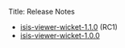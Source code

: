Title: Release Notes

- [isis-viewer-wicket-1.1.0](isis-viewer-wicket-1.1.0.html) (RC1)
- [isis-viewer-wicket-1.0.0](isis-viewer-wicket-1.0.0.html)
